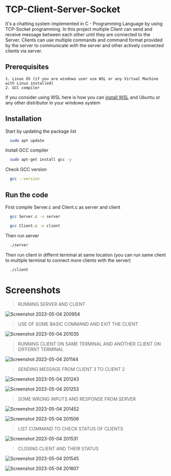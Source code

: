 # TCP-Client-Server-Socket
It's a chatting system implemented in C - Programming Language by using TCP-Socket programming. In this project multiple Client can send and receive message between each other until they are connected to the Server.
Clients can use multiple commands and command format provided by the server to communicate with the server and other actively connected clients via server. 

## Prerequisites
    1. Linux OS (if you are windows user use WSL or any Virtual Machine with Linux installed)
    2. GCC compiler
If you consider using WSL here is how you can [install WSL](https://learn.microsoft.com/en-us/windows/wsl/install) and Ubuntu or any other distributor in your windows system
    
## Installation
Start by updating the package list

```bash
  sudo apt update
```
Install GCC compiler

```bash
  sudo apt-get install gcc -y
```
Check GCC version

```bash
  gcc --version
```

## Run the code
First compile Server.c and Client.c as server and client

```bash
  gcc Server.c -o server
```
```bash
  gcc Client.c -o client
```
Then run server
```bash
  ./server
```
Then run client in differnt terminal at same location (you can run same client to multiple terminal to connect more clients with the server)
```bash
  ./client
```
# Screenshots
>RUNNING SERVER AND CLIENT

![Screenshot 2023-05-04 200954](https://user-images.githubusercontent.com/83893825/236249880-afb74a8b-eceb-473f-8cf0-836ab7e2b1b6.png)

>USE OF SOME BASIC COMMAND AND EXIT THE CLIENT

![Screenshot 2023-05-04 201035](https://user-images.githubusercontent.com/83893825/236250684-02e00097-66a8-4ce7-9453-e977598d467b.png)

>RUNNING CLIENT ON SAME TERMINAL AND ANOTHER CLIENT ON DIFFERNT TERMINAL

![Screenshot 2023-05-04 201144](https://user-images.githubusercontent.com/83893825/236251263-0c18fbbe-0af3-4b21-802d-34ffcce5826a.png)

>SENDING MESSAGE FROM CLIENT 3 TO CLIENT 2

![Screenshot 2023-05-04 201243](https://user-images.githubusercontent.com/83893825/236252706-1d371495-e1c9-4bcf-a907-d0c707860b56.png)

![Screenshot 2023-05-04 201253](https://user-images.githubusercontent.com/83893825/236253589-f4591abe-7d9f-4f5d-8983-c8342498a0b7.png)

>SOME WRONG INPUTS AND RESPONSE FROM SERVER

![Screenshot 2023-05-04 201452](https://user-images.githubusercontent.com/83893825/236254447-26b2e0ae-2576-4794-9808-4acc9d505fc8.png)

![Screenshot 2023-05-04 201506](https://user-images.githubusercontent.com/83893825/236254672-49efebd4-46a7-4980-9451-34c144555ea2.png)

>LIST COMMAND TO CHECK STATUS OF CLIENTS

![Screenshot 2023-05-04 201531](https://user-images.githubusercontent.com/83893825/236254892-3352f5d7-48f2-4ff8-874e-521693239118.png)

>CLOSING CLIENT AND THEIR STATUS

![Screenshot 2023-05-04 201545](https://user-images.githubusercontent.com/83893825/236255051-3c603366-3da3-464b-8aa3-905d4d7faa8e.png)

![Screenshot 2023-05-04 201607](https://user-images.githubusercontent.com/83893825/236255105-f804c835-190c-4393-9b24-de1bec47044a.png)
